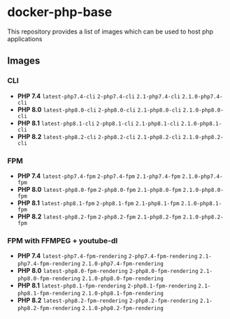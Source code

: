# docker-php-base

This repository provides a list of images which can be used to host php applications

## Images

### CLI

- **PHP 7.4** `latest-php7.4-cli` `2-php7.4-cli` `2.1-php7.4-cli` `2.1.0-php7.4-cli`
- **PHP 8.0** `latest-php8.0-cli` `2-php8.0-cli` `2.1-php8.0-cli` `2.1.0-php8.0-cli`
- **PHP 8.1** `latest-php8.1-cli` `2-php8.1-cli` `2.1-php8.1-cli` `2.1.0-php8.1-cli`
- **PHP 8.2** `latest-php8.2-cli` `2-php8.2-cli` `2.1-php8.2-cli` `2.1.0-php8.2-cli`

### FPM

- **PHP 7.4** `latest-php7.4-fpm` `2-php7.4-fpm` `2.1-php7.4-fpm` `2.1.0-php7.4-fpm`
- **PHP 8.0** `latest-php8.0-fpm` `2-php8.0-fpm` `2.1-php8.0-fpm` `2.1.0-php8.0-fpm`
- **PHP 8.1** `latest-php8.1-fpm` `2-php8.1-fpm` `2.1-php8.1-fpm` `2.1.0-php8.1-fpm`
- **PHP 8.2** `latest-php8.2-fpm` `2-php8.2-fpm` `2.1-php8.2-fpm` `2.1.0-php8.2-fpm`

### FPM with FFMPEG + youtube-dl

- **PHP 7.4** `latest-php7.4-fpm-rendering` `2-php7.4-fpm-rendering` `2.1-php7.4-fpm-rendering` `2.1.0-php7.4-fpm-rendering`
- **PHP 8.0** `latest-php8.0-fpm-rendering` `2-php8.0-fpm-rendering` `2.1-php8.0-fpm-rendering` `2.1.0-php8.0-fpm-rendering`
- **PHP 8.1** `latest-php8.1-fpm-rendering` `2-php8.1-fpm-rendering` `2.1-php8.1-fpm-rendering` `2.1.0-php8.1-fpm-rendering`
- **PHP 8.2** `latest-php8.2-fpm-rendering` `2-php8.2-fpm-rendering` `2.1-php8.2-fpm-rendering` `2.1.0-php8.2-fpm-rendering`
